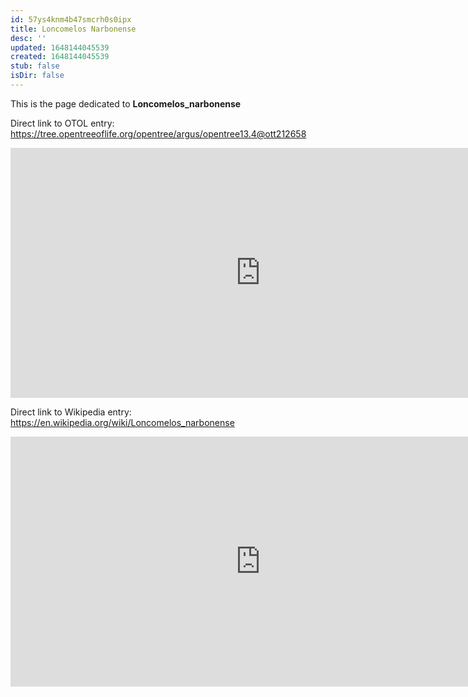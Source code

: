 ```yaml
---
id: 57ys4knm4b47smcrh0s0ipx
title: Loncomelos Narbonense
desc: ''
updated: 1648144045539
created: 1648144045539
stub: false
isDir: false
---
```

This is the page dedicated to **Loncomelos_narbonense**


Direct link to OTOL entry: https://tree.opentreeoflife.org/opentree/argus/opentree13.4@ott212658



<html>
    <body>
    <iframe src="https://tree.opentreeoflife.org/opentree/argus/opentree13.4@ott212658"
    width="800" height="400" frameborder="0" allowfullscreen> </iframe>
    </body>
</html>
    


Direct link to Wikipedia entry: https://en.wikipedia.org/wiki/Loncomelos_narbonense



<html>
    <body>
    <iframe src="https://en.wikipedia.org/wiki/Loncomelos_narbonense"
    width="800" height="400" frameborder="0" allowfullscreen> </iframe>
    </body>
</html>
    
